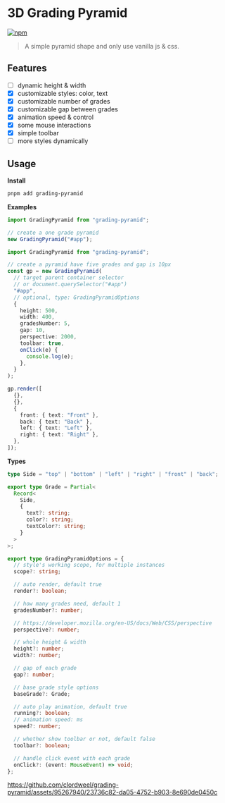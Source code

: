 # 3D Grading Pyramid

[![npm](https://img.shields.io/npm/v/grading-pyramid)](https://www.npmjs.com/package/grading-pyramid)

> A simple pyramid shape and only use vanilla js & css.

## Features

- [ ] dynamic height & width
- [x] customizable styles: color, text
- [x] customizable number of grades
- [x] customizable gap between grades
- [x] animation speed & control
- [x] some mouse interactions
- [x] simple toolbar
- [ ] more styles dynamically

## Usage

**Install**

```sh
pnpm add grading-pyramid
```

**Examples**

```js
import GradingPyramid from "grading-pyramid";

// create a one grade pyramid
new GradingPyramid("#app");
```

```ts
import GradingPyramid from "grading-pyramid";

// create a pyramid have five grades and gap is 10px
const gp = new GradingPyramid(
  // target parent container selector
  // or document.querySelector("#app")
  "#app",
  // optional, type: GradingPyramidOptions
  {
    height: 500,
    width: 400,
    gradesNumber: 5,
    gap: 10,
    perspective: 2000,
    toolbar: true,
    onClick(e) {
      console.log(e);
    },
  }
);

gp.render([
  {},
  {},
  {
    front: { text: "Front" },
    back: { text: "Back" },
    left: { text: "Left" },
    right: { text: "Right" },
  },
]);
```

**Types**

```ts
type Side = "top" | "bottom" | "left" | "right" | "front" | "back";

export type Grade = Partial<
  Record<
    Side,
    {
      text?: string;
      color?: string;
      textColor?: string;
    }
  >
>;

export type GradingPyramidOptions = {
  // style's working scope, for multiple instances
  scope?: string;

  // auto render, default true
  render?: boolean;

  // how many grades need, default 1
  gradesNumber?: number;

  // https://developer.mozilla.org/en-US/docs/Web/CSS/perspective
  perspective?: number;

  // whole height & width
  height?: number;
  width?: number;

  // gap of each grade
  gap?: number;

  // base grade style options
  baseGrade?: Grade;

  // auto play animation, default true
  running?: boolean;
  // animation speed: ms
  speed?: number;

  // whether show toolbar or not, default false
  toolbar?: boolean;

  // handle click event with each grade
  onClick?: (event: MouseEvent) => void;
};
```

https://github.com/clordweel/grading-pyramid/assets/95267940/23736c82-da05-4752-b903-8e690de0450c

